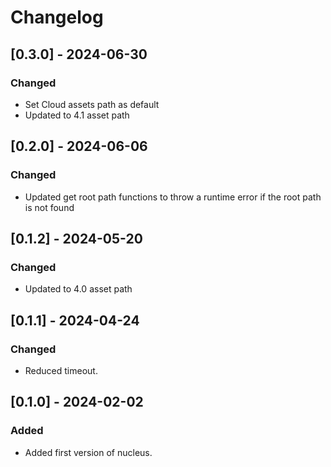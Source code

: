 # Changelog

## [0.3.0] - 2024-06-30

### Changed
- Set Cloud assets path as default
- Updated to 4.1 asset path

## [0.2.0] - 2024-06-06

### Changed
- Updated get root path functions to throw a runtime error if the root path is not found

## [0.1.2] - 2024-05-20

### Changed
- Updated to 4.0 asset path

## [0.1.1] - 2024-04-24

### Changed
- Reduced timeout.

## [0.1.0] - 2024-02-02

### Added
- Added first version of nucleus.
